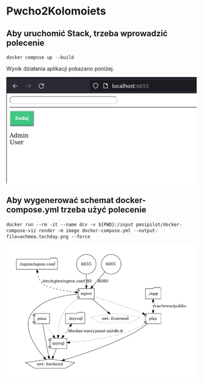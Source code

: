 # Pwcho2Kolomoiets

## Aby uruchomić Stack, trzeba wprowadzić polecenie ##
```
docker compose up --build
```
Wynik działania aplikacji pokazano poniżej.

![alt text](https://github.com/DenisFromUkraine/Pwcho2Kolomoiets/blob/main/screenshots/Page.PNG "Http")

## Aby wygenerować schemat docker-compose.yml trzeba użyć polecenie ##

```
docker run --rm -it --name dcv -v ${PWD}:/input pmsipilot/docker-compose-viz render -m image docker-compose.yml --output-file=achmea.techday.png --force
```
![alt text](https://github.com/DenisFromUkraine/Pwcho2Kolomoiets/blob/main/screenshots/schemat.PNG "Schemat")

